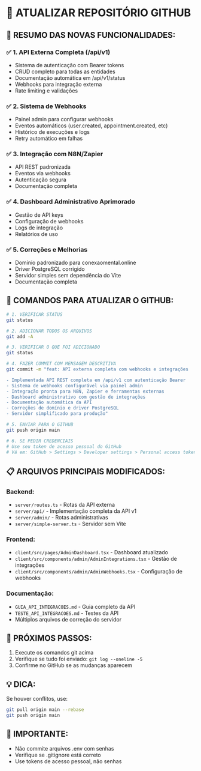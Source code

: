 # 🚀 ATUALIZAR REPOSITÓRIO GITHUB

## 📝 RESUMO DAS NOVAS FUNCIONALIDADES:

### ✅ **1. API Externa Completa (/api/v1)**
- Sistema de autenticação com Bearer tokens
- CRUD completo para todas as entidades
- Documentação automática em /api/v1/status
- Webhooks para integração externa
- Rate limiting e validações

### ✅ **2. Sistema de Webhooks**
- Painel admin para configurar webhooks
- Eventos automáticos (user.created, appointment.created, etc)
- Histórico de execuções e logs
- Retry automático em falhas

### ✅ **3. Integração com N8N/Zapier**
- API REST padronizada
- Eventos via webhooks
- Autenticação segura
- Documentação completa

### ✅ **4. Dashboard Administrativo Aprimorado**
- Gestão de API keys
- Configuração de webhooks
- Logs de integração
- Relatórios de uso

### ✅ **5. Correções e Melhorias**
- Domínio padronizado para conexaomental.online
- Driver PostgreSQL corrigido
- Servidor simples sem dependência do Vite
- Documentação completa

## 🔧 COMANDOS PARA ATUALIZAR O GITHUB:

```bash
# 1. VERIFICAR STATUS
git status

# 2. ADICIONAR TODOS OS ARQUIVOS
git add -A

# 3. VERIFICAR O QUE FOI ADICIONADO
git status

# 4. FAZER COMMIT COM MENSAGEM DESCRITIVA
git commit -m "feat: API externa completa com webhooks e integrações

- Implementada API REST completa em /api/v1 com autenticação Bearer
- Sistema de webhooks configurável via painel admin
- Integração pronta para N8N, Zapier e ferramentas externas
- Dashboard administrativo com gestão de integrações
- Documentação automática da API
- Correções de domínio e driver PostgreSQL
- Servidor simplificado para produção"

# 5. ENVIAR PARA O GITHUB
git push origin main

# 6. SE PEDIR CREDENCIAIS
# Use seu token de acesso pessoal do GitHub
# Vá em: GitHub > Settings > Developer settings > Personal access tokens
```

## 📋 ARQUIVOS PRINCIPAIS MODIFICADOS:

### **Backend:**
- `server/routes.ts` - Rotas da API externa
- `server/api/` - Implementação completa da API v1
- `server/admin/` - Rotas administrativas
- `server/simple-server.ts` - Servidor sem Vite

### **Frontend:**
- `client/src/pages/AdminDashboard.tsx` - Dashboard atualizado
- `client/src/components/admin/AdminIntegrations.tsx` - Gestão de integrações
- `client/src/components/admin/AdminWebhooks.tsx` - Configuração de webhooks

### **Documentação:**
- `GUIA_API_INTEGRACOES.md` - Guia completo da API
- `TESTE_API_INTEGRACOES.md` - Testes da API
- Múltiplos arquivos de correção do servidor

## 🎯 PRÓXIMOS PASSOS:

1. Execute os comandos git acima
2. Verifique se tudo foi enviado: `git log --oneline -5`
3. Confirme no GitHub se as mudanças aparecem

## 💡 DICA:
Se houver conflitos, use:
```bash
git pull origin main --rebase
git push origin main
```

## 🔐 IMPORTANTE:
- Não commite arquivos .env com senhas
- Verifique se .gitignore está correto
- Use tokens de acesso pessoal, não senhas